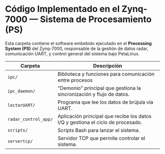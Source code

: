 #  Código Implementado en el Zynq-7000 — Sistema de Procesamiento (PS)

Esta carpeta contiene el software embebido ejecutado en el **Processing System (PS)** del Zynq-7000, responsable de la gestión de datos radar, comunicación UART, y control general del sistema bajo PetaLinux.

| Carpeta     | Descripción                                                                 |
|------------------------|-----------------------------------------------------------------------------|
| `ipc/`                 | Biblioteca y funciones para comunicación entre procesos |
| `ipc_daemon/`           | "Demonio" principal que gestiona la sincronización y flujo de datos.         |
| `lectorUART/`           | Programa que lee los datos de brújula vía UART.              |
| `radar_control_app/`    | Aplicación principal que recibe los datos I/Q y gestiona el ciclo de procesado. |
| `scripts/`             | Scripts Bash para lanzar el sistema.                |
| `servertcp/`            | Servidor TCP que permite controlar el sistema.        |
